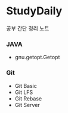 # StudyDaily

공부 간단 정리 노트

### JAVA 
  - gnu.getopt.Getopt  

### Git
  - Git Basic
  - Git LFS
  - Git Rebase
  - Git Server
